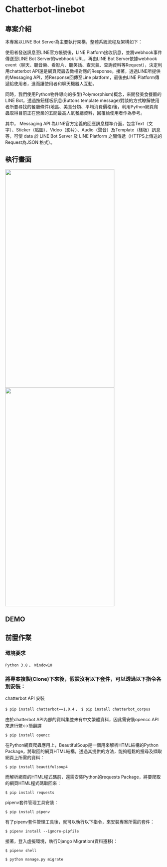 # Chatterbot-linebot #

## 專案介紹 ##

本專案以LINE Bot Server為主要執行架構，整體系統流程及架構如下：

使用者發送訊息至LINE官方帳號後，LINE Platform接收訊息，並將webhook事件傳送至LINE Bot Server的webhook URL，再由LINE Bot Server依據webhook event（聊天、聽音樂、看影片、聽笑話、查天氣、查詢資料等Request），決定利用chatterbot API還是網頁爬蟲去做相對應的Response。接著，透過LINE所提供的Messaging API，將Response回傳至Line platform，最後由LINE Platform傳遞給使用者，進而讓使用者和聊天機器人互動。

同時，我們使用Python物件導向的多型(Polymorphism)概念，來開發美食餐廳的LINE Bot，透過按鈕樣板訊息(Buttons template message)對談的方式瞭解使用者所要尋找的餐廳條件(地區、美食分類、平均消費價格)後，利用Python網頁爬蟲取得目前正在營業的五間最高人氣餐廳資料，回覆給使用者作為參考。

其中， Messaging API 為LINE官方定義的回應訊息標準介面，包含Text（文字）、Sticker（貼圖）、Video（影片）、Audio（聲音）及Template（樣板）訊息等，可使 data 於 LINE Bot Server 及 LINE Platform 之間傳遞（HTTPS上傳送的Request為JSON 格式）。

## 執行畫面 ##

<img src="https://1.bp.blogspot.com/-xtdV8qWOQgI/XwsK2R_FLRI/AAAAAAAADho/mwYWqibN1wIv1Xy-RZF9LBN2rPwmMsbNQCPcBGAsYHg/s2048/line_bot_buttons_template_message_1.jpg" width="350" height="700" />

<img src="https://1.bp.blogspot.com/-WRi2qROqKis/XwsK2fDaTZI/AAAAAAAADho/VZ-Ac8ewhjccJwDMtyQAsJftU2t78OH3gCPcBGAsYHg/s2048/line_bot_buttons_template_message_2.jpg" width="350" height="700" />

## DEMO ##


## 前置作業 ##

### 環境要求 ###

`Python 3.8` 、 `Window10`

### 將專案複製(Clone)下來後，假設沒有以下套件，可以透過以下指令各別安裝： ###

chatterbot API 安裝

`$ pip install chatterbot==1.0.4` 、 `$ pip install chatterbot_corpus`

由於chatterbot API內部的資料集並未有中文繁體資料，因此需安裝opencc API來進行繁<->簡翻譯

`$ pip install opencc`

在Python網頁爬蟲應用上，BeautifulSoup是一個用來解析HTML結構的Python Package，將取回的網頁HTML結構，透過其提供的方法，能夠輕鬆的搜尋及擷取網頁上所需的資料：

`$ pip install beautifulsoup4`

而解析網頁的HTML程式碼前，還需安裝Python的requests Package，將要爬取的網頁HTML程式碼取回來：

`$ pip install requests`

pipenv套件管理工具安裝：

`$ pip install pipenv`

有了pipenv套件管理工具後，就可以執行以下指令，來安裝專案所需的套件：

`$ pipenv install --ignore-pipfile`

接著，登入虛擬環境，執行Django Migration(資料遷移)：

`$ pipenv shell`

`$ python manage.py migrate`

